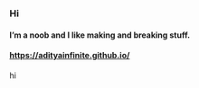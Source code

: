 ### Hi

#### I’m a noob and I like making and breaking stuff.
#### https://adityainfinite.github.io/

<P id="repos">
  hi
</P>
